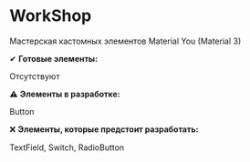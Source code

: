 # WorkShop

Мастерская кастомных элементов Material You (Material 3)

✔ **Готовые элементы:**

Отсутствуют

⚠ **Элементы в разработке:**

Button

❌ **Элементы, которые предстоит разработать:**

TextField, Switch, RadioButton
